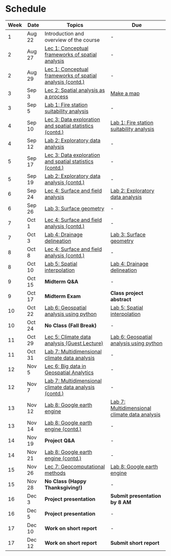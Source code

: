 # Schedule

Week | Date | Topics | Due
-----|------|--------|-----
1    | Aug 22 | Introduction and overview of the course | -
2    | Aug 27 | [Lec 1: Conceptual frameworks of spatial analysis](lectures/lec-1.md) | -
2    | Aug 29 | [Lec 1: Conceptual frameworks of spatial analysis (contd.)](lectures/lec-1.md) | -
3    | Sep 3 | [Lec 2: Spatial analysis as a process](lectures/lec-2.md) | [Make a map](labs/lab-0/lab-0.md)
3    | Sep 5 | [Lab 1: Fire station suitability analysis](labs/lab-1/lab-1.md) | -
4    | Sep 10 | [Lec 3: Data exploration and spatial statistics (contd.)](lectures/lec-3.md) | [Lab 1: Fire station suitability analysis](labs/lab-1/lab-1.md)
4    | Sep 12 | [Lab 2: Exploratory data analysis](labs/lab-2/lab-2.md) | -
5    | Sep 17 | [Lec 3: Data exploration and spatial statistics (contd.)](lectures/lec-3.md) | -
5    | Sep 19 | [Lab 2: Exploratory data analysis (contd.)](labs/lab-2/lab-2.md) | -
6    | Sep 24 | [Lec 4: Surface and field analysis](lectures/lec-4.md) | [Lab 2: Exploratory data analysis](labs/lab-2/lab-2.md)
6    | Sep 26 | [Lab 3: Surface geometry](labs/lab-3/lab-3.md) | -
7    | Oct 1 | [Lec 4: Surface and field analysis (contd.)](lectures/lec-4.md) | -
7    | Oct 3 | [Lab 4: Drainage delineation](labs/lab-4/lab-4.md) | [Lab 3: Surface geometry](labs/lab-3/lab-3.md)
8    | Oct 8 | [Lec 4: Surface and field analysis (contd.)](lectures/lec-4.md) | -
8    | Oct 10 | [Lab 5: Spatial interpolation](labs/lab-5/lab-5.md) | [Lab 4: Drainage delineation](labs/lab-4/lab-4.md)
9    | Oct 15 | **Midterm Q&A** | -
9    | Oct 17 | **Midterm Exam** | **Class project abstract**
10    | Oct 22 | [Lab 6: Geospatial analysis using python](labs/lab-6/lab-6.md) | [Lab 5: Spatial interpolation](labs/lab-5/lab-5.md)
10    | Oct 24 | **No Class (Fall Break)** | -
11    | Oct 29 | [Lec 5: Climate data analysis (Guest Lecture)](lectures/lec-5.md) | [Lab 6: Geospatial analysis using python](labs/lab-6/lab-6.md)
11    | Oct 31 | [Lab 7: Multidimensional climate data analysis](labs/lab-7/lab-7.md) | -
12    | Nov 5 | [Lec 6: Big data in Geospatial Analytics](lectures/lec-6.md) | -
12    | Nov 7 | [Lab 7: Multidimensional climate data analysis (contd.)](labs/lab-7/lab-7.md) | -
13    | Nov 12 | [Lab 8: Google earth engine](labs/lab-8/lab-8.md) | [Lab 7: Multidimensional climate data analysis](labs/lab-7/lab-7.md)
13    | Nov 14 | [Lab 8: Google earth engine (contd.)](labs/lab-8/lab-8.md) | -
14    | Nov 19 | **Project Q&A** | -
14    | Nov 21 | [Lab 8: Google earth engine (contd.)](labs/lab-8/lab-8.md) | -
15    | Nov 26 | [Lec 7: Geocomputational methods](lectures/lec-7.md) | [Lab 8: Google earth engine](labs/lab-8/lab-8.md)
15    | Nov 28 | **No Class (Happy Thanksgiving!)** | -
16    | Dec 3 | **Project presentation** | **Submit presentation by 8 AM**
16    | Dec 5 | **Project presentation** | -
17    | Dec 10 | **Work on short report** | -
17    | Dec 12 | **Work on short report** | **Submit short report**

